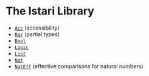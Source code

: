 # The Istari Library

- [`Acc`](lib-acc.html) (accessibility)
- [`Bar`](lib-bar.html) (partial types)
- [`Bool`](lib-bool.html)
- [`Logic`](lib-logic.html)
- [`List`](lib-list.html)
- [`Nat`](lib-nat.html)
- [`NatEff`](lib-nat-eff.html) (effective comparisons for natural numbers)
